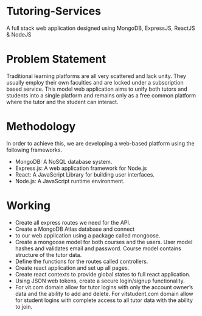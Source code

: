# Tutoring-Services
A full stack web application designed using MongoDB, ExpressJS, ReactJS & NodeJS
# Problem Statement
Traditional learning platforms are all very scattered and lack unity. They usually employ their own faculties and are locked under a subscription based service. This model web application aims to unify both tutors and students into a single platform and remains only as a free common platform where the tutor and the student can interact.
# Methodology
In order to achieve this, we are developing a web-based platform using the following frameworks.
- MongoDB: A NoSQL database system.
- Express.js: A web application framework for Node.js
- React: A JavaScript Library for building user interfaces.
- Node.js: A JavaScript runtime environment.
# Working
- Create all express routes we need for the API.
- Create a MongoDB Atlas database and connect
- to our web application using a package called
mongoose.
- Create a mongoose model for both courses and the users. User model hashes and validates email and password. Course model contains structure of the tutor data.
- Define the functions for the routes called
controllers.
- Create react application and set up all pages.
- Create react contexts to provide global states to full react application.
- Using JSON web tokens, create a secure login/signup functionality.
- For vit.com domain allow for tutor logins with only the account owner’s data and the ability to add and delete. For vitstudent.com domain allow for student logins with complete access to all tutor data with the ability to join.

